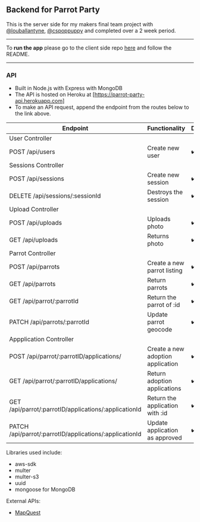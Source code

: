## Backend for Parrot Party

This is the server side for my makers final team project with [@louballantyne](https://github.com/louballantyne), [@cspoppuppy](https://github.com/cspoppuppy) and completed over a 2 week period.

---

To **run the app** please go to the client side repo [here](https://github.com/fg24davies/party-parrots-client) and follow the README.

---

### API

- Built in Node.js with Express with MongoDB
- The API is hosted on Heroku at [https://parrot-party-api.herokuapp.com]
- To make an API request, append the endpoint from the routes below to the link above.

| Endpoint                                                | Functionality                     | Deployed           |
| ------------------------------------------------------- | --------------------------------- | ------------------ |
| User Controller                                         |
| POST /api/users                                         | Create new user                   | :heavy_check_mark: |
| Sessions Controller                                     |
| POST /api/sessions                                      | Create new session                | :heavy_check_mark: |
| DELETE /api/sessions/:sessionId                         | Destroys the session              | :heavy_check_mark: |
| Upload Controller                                       |
| POST /api/uploads                                       | Uploads photo                     | :heavy_check_mark: |
| GET /api/uploads                                        | Returns photo                     | :heavy_check_mark: |
| Parrot Controller                                       |
| POST /api/parrots                                       | Create a new parrot listing       | :heavy_check_mark: |
| GET /api/parrots                                        | Return parrots                    | :heavy_check_mark: |
| GET /api/parrot/:parrotId                               | Return the parrot of :id          | :heavy_check_mark: |
| PATCH /api/parrots/:parrotId                            | Update parrot geocode             | :heavy_check_mark: |
| Appplication Controller                                 |
| POST /api/parrot/:parrotID/applications/                | Create a new adoption application | :heavy_check_mark: |
| GET /api/parrot/:parrotID/applications/                 | Return adoption applications      | :heavy_check_mark: |
| GET /api/parrot/:parrotID/applications/:applicationId   | Return the application with :id   | :heavy_check_mark: |
| PATCH /api/parrot/:parrotID/applications/:applicationId | Update application as approved    | :heavy_check_mark: |

Libraries used include:

- aws-sdk
- multer
- multer-s3
- uuid
- mongoose for MongoDB

External APIs:

- [MapQuest](https://developer.mapquest.com/)
